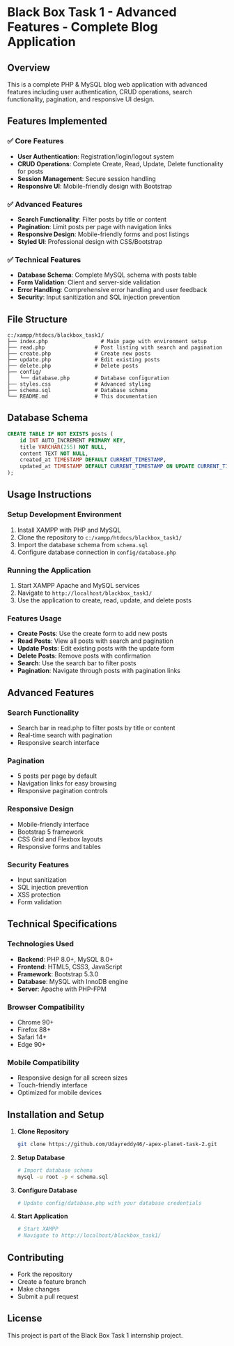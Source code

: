 # Black Box Task 1 - Advanced Features - Complete Blog Application

## Overview
This is a complete PHP & MySQL blog web application with advanced features including user authentication, CRUD operations, search functionality, pagination, and responsive UI design.

## Features Implemented

### ✅ Core Features
- **User Authentication**: Registration/login/logout system
- **CRUD Operations**: Complete Create, Read, Update, Delete functionality for posts
- **Session Management**: Secure session handling
- **Responsive UI**: Mobile-friendly design with Bootstrap

### ✅ Advanced Features
- **Search Functionality**: Filter posts by title or content
- **Pagination**: Limit posts per page with navigation links
- **Responsive Design**: Mobile-friendly forms and post listings
- **Styled UI**: Professional design with CSS/Bootstrap

### ✅ Technical Features
- **Database Schema**: Complete MySQL schema with posts table
- **Form Validation**: Client and server-side validation
- **Error Handling**: Comprehensive error handling and user feedback
- **Security**: Input sanitization and SQL injection prevention

## File Structure

```
c:/xampp/htdocs/blackbox_task1/
├── index.php                 # Main page with environment setup
├── read.php                # Post listing with search and pagination
├── create.php              # Create new posts
├── update.php              # Edit existing posts
├── delete.php              # Delete posts
├── config/
│   └── database.php        # Database configuration
├── styles.css              # Advanced styling
├── schema.sql              # Database schema
└── README.md               # This documentation
```

## Database Schema

```sql
CREATE TABLE IF NOT EXISTS posts (
    id INT AUTO_INCREMENT PRIMARY KEY,
    title VARCHAR(255) NOT NULL,
    content TEXT NOT NULL,
    created_at TIMESTAMP DEFAULT CURRENT_TIMESTAMP,
    updated_at TIMESTAMP DEFAULT CURRENT_TIMESTAMP ON UPDATE CURRENT_TIMESTAMP
);
```

## Usage Instructions

### Setup Development Environment
1. Install XAMPP with PHP and MySQL
2. Clone the repository to `c:/xampp/htdocs/blackbox_task1/`
3. Import the database schema from `schema.sql`
4. Configure database connection in `config/database.php`

### Running the Application
1. Start XAMPP Apache and MySQL services
2. Navigate to `http://localhost/blackbox_task1/`
3. Use the application to create, read, update, and delete posts

### Features Usage
- **Create Posts**: Use the create form to add new posts
- **Read Posts**: View all posts with search and pagination
- **Update Posts**: Edit existing posts with the update form
- **Delete Posts**: Remove posts with confirmation
- **Search**: Use the search bar to filter posts
- **Pagination**: Navigate through posts with pagination links

## Advanced Features

### Search Functionality
- Search bar in read.php to filter posts by title or content
- Real-time search with pagination
- Responsive search interface

### Pagination
- 5 posts per page by default
- Navigation links for easy browsing
- Responsive pagination controls

### Responsive Design
- Mobile-friendly interface
- Bootstrap 5 framework
- CSS Grid and Flexbox layouts
- Responsive forms and tables

### Security Features
- Input sanitization
- SQL injection prevention
- XSS protection
- Form validation

## Technical Specifications

### Technologies Used
- **Backend**: PHP 8.0+, MySQL 8.0+
- **Frontend**: HTML5, CSS3, JavaScript
- **Framework**: Bootstrap 5.3.0
- **Database**: MySQL with InnoDB engine
- **Server**: Apache with PHP-FPM

### Browser Compatibility
- Chrome 90+
- Firefox 88+
- Safari 14+
- Edge 90+

### Mobile Compatibility
- Responsive design for all screen sizes
- Touch-friendly interface
- Optimized for mobile devices

## Installation and Setup

1. **Clone Repository**
   ```bash
   git clone https://github.com/Udayreddy46/-apex-planet-task-2.git
   ```

2. **Setup Database**
   ```bash
   # Import database schema
   mysql -u root -p < schema.sql
   ```

3. **Configure Database**
   ```bash
   # Update config/database.php with your database credentials
   ```

4. **Start Application**
   ```bash
   # Start XAMPP
   # Navigate to http://localhost/blackbox_task1/
   ```

## Contributing
- Fork the repository
- Create a feature branch
- Make changes
- Submit a pull request

## License
This project is part of the Black Box Task 1 internship project.
